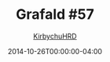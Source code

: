 ---
title: "Grafald #57"
type: "image"
date: 2014-10-26T00:00:00-04:00
draft: false
categories:
- blog
- projects
- grafald
image_path: "../img/2014/57.png"
alt_text: ""
is_subpage: true
author: "[KirbychuHRD](https://cohost.org/KirbychuHRD)"
---